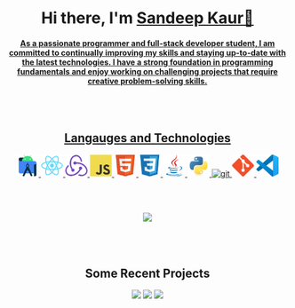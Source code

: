 
<!--
**KaurInTech/KaurInTech** is a ✨ _special_ ✨ repository because its `README.md` (this file) appears on your GitHub profile.

Here are some ideas to get you started:

- 🔭 I’m currently working on ...
- 🌱 I’m currently learning ...
- 👯 I’m looking to collaborate on ...
- 🤔 I’m looking for help with ...
- 💬 Ask me about ...
- 📫 How to reach me: ...
- 😄 Pronouns: ...
- ⚡ Fun fact: ...
-->
<div align="center">
   <h1>Hi there, I'm <a href="https://kaurintech.com">Sandeep Kaur👋</h1>
</div>

<h4 align="center">
 As a passionate programmer and full-stack developer student, I am committed to continually improving my skills and staying up-to-date with the latest technologies. I have a strong foundation in programming fundamentals and enjoy working on challenging projects that require creative problem-solving skills.
</h4>
 
<br/>
<br/>


  <h2 align="center">Langauges and Technologies</h2>
<p align="center">
   <img src="https://github.com/devicons/devicon/blob/master/icons/androidstudio/androidstudio-original.svg" alt="androidst" width="40" height="40">
  <img src="https://github.com/devicons/devicon/blob/master/icons/react/react-original.svg" alt="react" width="40" height="40">
  <img src="https://github.com/devicons/devicon/blob/master/icons/redux/redux-original.svg" alt="redux" width="40" height="40">
  <img src="https://github.com/devicons/devicon/blob/master/icons/javascript/javascript-original.svg" alt="javaScript" width="40" height="40">
  <img src="https://github.com/devicons/devicon/blob/master/icons/html5/html5-original.svg" alt="html" width="40" height="40">
  <img src="https://github.com/devicons/devicon/blob/master/icons/css3/css3-original.svg" alt="css" width="40" height="40">
  <img src="https://github.com/devicons/devicon/blob/master/icons/java/java-original.svg" alt="git" width="40" height="40">
  <img src="https://github.com/devicons/devicon/blob/master/icons/python/python-original.svg" alt="python" width="40" height="40">
  <img src="https://img.icons8.com/stickers/100/000000/github.png" alt="git" width="40" height="40">
  <img src="https://github.com/devicons/devicon/blob/master/icons/git/git-original.svg" alt="git" width="40" height="40">
  <img src="https://github.com/devicons/devicon/blob/master/icons/vscode/vscode-original.svg" alt="git" width="40" height="40">
   
</p>

<br/>
<br/>

<p align="center" >
   <a href="https://github.com/KaurInTech"> 
    <img  src="https://github-readme-stats.vercel.app/api/top-langs/?username=KaurInTech&theme=radical&layout=compact&hide=c"/>
   </a>
</p>

<br/>
<br/>

<h2 align="center">Some Recent Projects</h2>

<div align="center">
    
   <a href="https://github.com/KaurInTech/Sudoku-Vocabulary-Practice-App"> <img src="https://github-readme-stats.vercel.app/api/pin/?username=KaurInTech&repo=Sudoku-Vocabulary-Practice-App&theme=radical" /></a>
   <a href="https://github.com/KaurInTech/Covid-19-Tracker"> <img src="https://github-readme-stats.vercel.app/api/pin/?username=KaurInTech&repo=Covid-19-Tracker&theme=radical" /></a>
   <a href="https://github.com/KaurInTech/Smile-Detection-App"> <img src="https://github-readme-stats.vercel.app/api/pin/?username=KaurInTech&repo=Smile-Detection-App&theme=radical" /></a>  
</div>
<br/>







